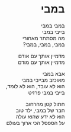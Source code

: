 <div dir="rtl">

# במבי

במבי במבי  
בייבי במבי  
מה מסתתר מאחורי  
במבי, במבי, במבי?  

מדמיין אותך עם אודם  
מדמיין אותך עם מודם  

אבא במבי  
מאוכזב מבייבי במבי  
הוא לא עובד, הוא לא לומד,  
בייבי במבי פרזיט  

חתול קטן מהרחוב  
חבר של במבי, ילד טוב  
הוא לא ידע שהוא עולה  
על הספסל הכי ארוך בעולם  
